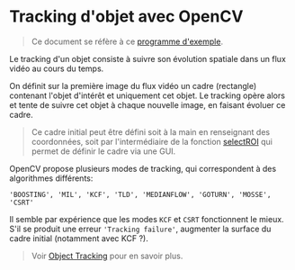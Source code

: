 # Tracking d'objet avec OpenCV

> Ce document se réfère à ce [programme d'exemple](../../OpenCV_code/object_tracking/object_tracking.py).

Le tracking d'un objet consiste à suivre son évolution spatiale dans un flux vidéo au cours du temps.

On définit sur la première image du flux vidéo un cadre (rectangle) contenant l'objet d'intérêt et uniquement cet objet. Le tracking opère alors et tente de suivre cet objet à chaque nouvelle image, en faisant évoluer ce cadre.

> Ce cadre initial peut être défini soit à la main en renseignant des coordonnées, soit par l'intermédiaire de la fonction [selectROI](https://docs.opencv.org/3.4/d7/dfc/group__highgui.html#ga8daf4730d3adf7035b6de9be4c469af5) qui permet de définir le cadre via une GUI.

OpenCV propose plusieurs modes de tracking, qui correspondent à des algorithmes différents:

    'BOOSTING', 'MIL', 'KCF', 'TLD', 'MEDIANFLOW', 'GOTURN', 'MOSSE', 'CSRT'

Il semble par expérience que les modes ```KCF``` et ```CSRT``` fonctionnent le mieux. S'il se produit une erreur ```'Tracking failure'```, augmenter la surface du cadre initial (notamment avec KCF ?).

> Voir [Object Tracking](https://www.learnopencv.com/object-tracking-using-opencv-cpp-python) pour en savoir plus.
